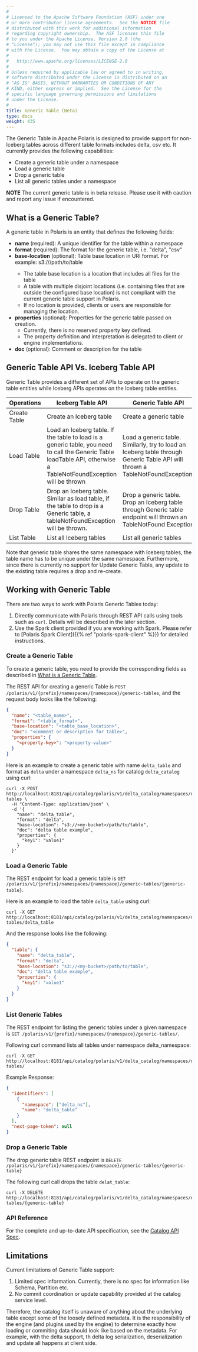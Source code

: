 ```yaml
---
#
# Licensed to the Apache Software Foundation (ASF) under one
# or more contributor license agreements.  See the NOTICE file
# distributed with this work for additional information
# regarding copyright ownership.  The ASF licenses this file
# to you under the Apache License, Version 2.0 (the
# "License"); you may not use this file except in compliance
# with the License.  You may obtain a copy of the License at
#
#   http://www.apache.org/licenses/LICENSE-2.0
#
# Unless required by applicable law or agreed to in writing,
# software distributed under the License is distributed on an
# "AS IS" BASIS, WITHOUT WARRANTIES OR CONDITIONS OF ANY
# KIND, either express or implied.  See the License for the
# specific language governing permissions and limitations
# under the License.
#
title: Generic Table (Beta)
type: docs
weight: 435
---
```


The Generic Table in Apache Polaris is designed to provide support for non-Iceberg tables across different table formats includes delta, csv etc. It currently provides the following capabilities:
- Create a generic table under a namespace
- Load a generic table
- Drop a generic table
- List all generic tables under a namespace

**NOTE** The current generic table is in beta release. Please use it with caution and report any issue if encountered.

## What is a Generic Table?

A generic table in Polaris is an entity that defines the following fields:

- **name** (required): A unique identifier for the table within a namespace
- **format** (required): The format for the generic table, i.e. "delta", "csv"
- **base-location** (optional): Table base location in URI format. For example: s3://<my-bucket>/path/to/table
  - The table base location is a location that includes all files for the table
  - A table with multiple disjoint locations (i.e. containing files that are outside the configured base location) is not compliant with the current generic table support in Polaris.
  - If no location is provided, clients or users are responsible for managing the location.
- **properties** (optional): Properties for the generic table passed on creation.
  - Currently, there is no reserved property key defined.
  - The property definition and interpretation is delegated to client or engine implementations.
- **doc** (optional): Comment or description for the table

## Generic Table API Vs. Iceberg Table API

Generic Table provides a different set of APIs to operate on the generic table entities while Iceberg APIs operates on
the Iceberg table entities.

| Operations   | **Iceberg Table API**                                                                                                                                               | **Generic Table API**                                                                                                         |
|--------------|---------------------------------------------------------------------------------------------------------------------------------------------------------------------|-------------------------------------------------------------------------------------------------------------------------------|
| Create Table | Create an Iceberg table                                                                                                                                             | Create a generic table                                                                                                        |
| Load Table   | Load an Iceberg table. If the table to load is a generic table, you need to call the Generic Table loadTable API, otherwise a TableNotFoundException will be thrown | Load a generic table. Similarly, try to load an Iceberg table through Generic Table API will thrown a TableNotFoundException. |
| Drop Table   | Drop an Iceberg table. Similar as load table, if the table to drop is a Generic table, a tableNotFoundException will be thrown.                                     | Drop a generic table. Drop an Iceberg table through Generic table endpoint will thrown an TableNotFound Exception             |
| List Table   | List all Iceberg tables                                                                                                                                             | List all generic tables                                                                                                       |

Note that generic table shares the same namespace with Iceberg tables, the table name has to be unique under the same namespace. Furthermore, since
there is currently no support for Update Generic Table, any update to the existing table requires a drop and re-create.

## Working with Generic Table

There are two ways to work with Polaris Generic Tables today:
1) Directly communicate with Polaris through REST API calls using tools such as `curl`. Details will be described in the later section.
2) Use the Spark client provided if you are working with Spark. Please refer to [Polaris Spark Client]({{% ref "polaris-spark-client" %}}) for detailed instructions.

### Create a Generic Table

To create a generic table, you need to provide the corresponding fields as described in [What is a Generic Table](#what-is-a-generic-table).

The REST API for creating a generic Table is `POST /polaris/v1/{prefix}/namespaces/{namespace}/generic-tables`, and the
request body looks like the following:

```json
{
  "name": "<table_name>",
  "format": "<table_format>",
  "base-location": "<table_base_location>",
  "doc": "<comment or description for table>",
  "properties": {
    "<property-key>": "<property-value>"
  }
}
```

Here is an example to create a generic table with name `delta_table` and format as `delta` under a namespace `delta_ns`
for catalog `delta_catalog` using curl:

```shell
curl -X POST http://localhost:8181/api/catalog/polaris/v1/delta_catalog/namespaces/delta_ns/generic-tables \
  -H "Content-Type: application/json" \
  -d '{
    "name": "delta_table",
    "format": "delta",
    "base-location": "s3://<my-bucket>/path/to/table",
    "doc": "delta table example",
    "properties": {
      "key1": "value1"
    }
  }'
```

### Load a Generic Table
The REST endpoint for load a generic table is `GET /polaris/v1/{prefix}/namespaces/{namespace}/generic-tables/{generic-table}`.

Here is an example to load the table `delta_table` using curl:
```shell
curl -X GET http://localhost:8181/api/catalog/polaris/v1/delta_catalog/namespaces/delta_ns/generic-tables/delta_table
```
And the response looks like the following:
```json
{
  "table": {
    "name": "delta_table",
    "format": "delta",
    "base-location": "s3://<my-bucket>/path/to/table",
    "doc": "delta table example",
    "properties": {
      "key1": "value1"
    }
  }
}
```

### List Generic Tables
The REST endpoint for listing the generic tables under a given
namespace is `GET /polaris/v1/{prefix}/namespaces/{namespace}/generic-tables/`.

Following curl command lists all tables under namespace delta_namespace:
```shell
curl -X GET http://localhost:8181/api/catalog/polaris/v1/delta_catalog/namespaces/delta_ns/generic-tables/
```
Example Response:
```json
{
  "identifiers": [
    {
      "namespace": ["delta_ns"],
      "name": "delta_table"
    }
  ],
  "next-page-token": null
}
```

### Drop a Generic Table
The drop generic table REST endpoint is `DELETE /polaris/v1/{prefix}/namespaces/{namespace}/generic-tables/{generic-table}`

The following curl call drops the table `delat_table`:
```shell
curl -X DELETE http://localhost:8181/api/catalog/polaris/v1/delta_catalog/namespaces/delta_ns/generic-tables/{generic-table}
```

### API Reference

For the complete and up-to-date API specification, see the [Catalog API Spec](https://editor-next.swagger.io/?url=https://raw.githubusercontent.com/apache/polaris/refs/heads/main/spec/generated/bundled-polaris-catalog-service.yaml).

## Limitations

Current limitations of Generic Table support:
1) Limited spec information. Currently, there is no spec for information like Schema, Partition etc.
2) No commit coordination or update capability provided at the catalog service level.

Therefore, the catalog itself is unaware of anything about the underlying table except some of the loosely defined metadata.
It is the responsibility of the engine (and plugins used by the engine) to determine exactly how loading or commiting data
should look like based on the metadata. For example, with the delta support, th delta log serialization, deserialization
and update all happens at client side.
